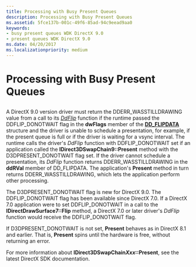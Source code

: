 ```yaml
---
title: Processing with Busy Present Queues
description: Processing with Busy Present Queues
ms.assetid: 5fce137b-001c-49f6-85ad-94c9eead9aa0
keywords:
- busy present queues WDK DirectX 9.0
- present queues WDK DirectX 9.0
ms.date: 04/20/2017
ms.localizationpriority: medium
---
```


# Processing with Busy Present Queues


## <span id="ddk_processing_with_busy_present_queues_gg"></span><span id="DDK_PROCESSING_WITH_BUSY_PRESENT_QUEUES_GG"></span>


A DirectX 9.0 version driver must return the DDERR\_WASSTILLDRAWING value from a call to its [*DdFlip*](https://msdn.microsoft.com/library/windows/hardware/ff549306) function if the runtime passed the DDFLIP\_DONOTWAIT flag in the **dwFlags** member of the [**DD\_FLIPDATA**](https://msdn.microsoft.com/library/windows/hardware/ff551520) structure and the driver is unable to schedule a presentation, for example, if the present queue is full or if the driver is waiting for a vsync interval. The runtime calls the driver's *DdFlip* function with DDFLIP\_DONOTWAIT set if an application called the **IDirect3DSwapChain9::Present** method with the D3DPRESENT\_DONOTWAIT flag set. If the driver cannot schedule a presentation, its *DdFlip* function returns DDERR\_WASSTILLDRAWING in the **ddRVal** member of DD\_FLIPDATA. The application's **Present** method in turn returns DDERR\_WASSTILLDRAWING, which lets the application perform other processing.

The D3DPRESENT\_DONOTWAIT flag is new for DirectX 9.0. The DDFLIP\_DONOTWAIT flag has been available since DirectX 7.0. If a DirectX 7.0 application were to set DDFLIP\_DONOTWAIT in a call to the **IDirectDrawSurface7::Flip** method, a DirectX 7.0 or later driver's *DdFlip* function would receive the DDFLIP\_DONOTWAIT flag.

If D3DPRESENT\_DONOTWAIT is not set, **Present** behaves as in DirectX 8.1 and earlier. That is, **Present** spins until the hardware is free, without returning an error.

For more information about **IDirect3DSwapChain*Xxx*::Present**, see the latest DirectX SDK documentation.

 

 





